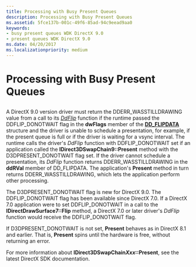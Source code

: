 ```yaml
---
title: Processing with Busy Present Queues
description: Processing with Busy Present Queues
ms.assetid: 5fce137b-001c-49f6-85ad-94c9eead9aa0
keywords:
- busy present queues WDK DirectX 9.0
- present queues WDK DirectX 9.0
ms.date: 04/20/2017
ms.localizationpriority: medium
---
```


# Processing with Busy Present Queues


## <span id="ddk_processing_with_busy_present_queues_gg"></span><span id="DDK_PROCESSING_WITH_BUSY_PRESENT_QUEUES_GG"></span>


A DirectX 9.0 version driver must return the DDERR\_WASSTILLDRAWING value from a call to its [*DdFlip*](https://msdn.microsoft.com/library/windows/hardware/ff549306) function if the runtime passed the DDFLIP\_DONOTWAIT flag in the **dwFlags** member of the [**DD\_FLIPDATA**](https://msdn.microsoft.com/library/windows/hardware/ff551520) structure and the driver is unable to schedule a presentation, for example, if the present queue is full or if the driver is waiting for a vsync interval. The runtime calls the driver's *DdFlip* function with DDFLIP\_DONOTWAIT set if an application called the **IDirect3DSwapChain9::Present** method with the D3DPRESENT\_DONOTWAIT flag set. If the driver cannot schedule a presentation, its *DdFlip* function returns DDERR\_WASSTILLDRAWING in the **ddRVal** member of DD\_FLIPDATA. The application's **Present** method in turn returns DDERR\_WASSTILLDRAWING, which lets the application perform other processing.

The D3DPRESENT\_DONOTWAIT flag is new for DirectX 9.0. The DDFLIP\_DONOTWAIT flag has been available since DirectX 7.0. If a DirectX 7.0 application were to set DDFLIP\_DONOTWAIT in a call to the **IDirectDrawSurface7::Flip** method, a DirectX 7.0 or later driver's *DdFlip* function would receive the DDFLIP\_DONOTWAIT flag.

If D3DPRESENT\_DONOTWAIT is not set, **Present** behaves as in DirectX 8.1 and earlier. That is, **Present** spins until the hardware is free, without returning an error.

For more information about **IDirect3DSwapChain*Xxx*::Present**, see the latest DirectX SDK documentation.

 

 





